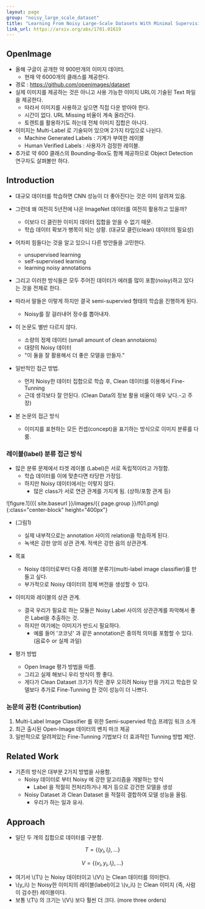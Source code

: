 ```yaml
---
layout: page
group: "noisy_large_scale_dataset"
title: "Learning From Noisy Large-Scale Datasets With Minimal Supervision"
link_url: https://arxiv.org/abs/1701.01619
---
```


## OpenImage

- 올해 구글이 공개한 약 900만개의 이미지 데이터.
    - 현재 약 6000개의 클래스를 제공한다.
- 경로 : https://github.com/openimages/dataset
- 실제 이미지를 제공하는 것은 아니고 사용 가능한 이미지 URL이 기술된 Text 파일을 제공한다.
    - 따라서 이미지를 사용하고 싶으면 직접 다운 받아야 한다.
    - 시간이 없다. URL Missing 비율이 계속 올라간다.
    - 토렌트를 활용하기도 하는데 전체 이미지 집합은 아니다.
- 이미지는 Multi-Label 로 기술되어 있으며 2가지 타입으로 나뉜다.
    - Machine Generated Labels : 기계가 부여한 레이블
    - Human Verified Labels : 사용자가 검정한 레이블.
- 추가로 약 600 클래스의 Bounding-Box도 함께 제공하므로 Object Detection 연구자도 살펴볼만 하다.

## Introduction

- 대규모 데이터를 학습하면 CNN 성능이 더 좋아진다는 것은 이미 알려져 있음.
- 그런데 왜 여전히 5년전에 나온 ImageNet 데이터를 여전히 활용하고 있을까?
    - 이보다 더 클린한 이미지 데이터 집합을 얻을 수 없기 때문.
    - 학습 데이터 확보가 병목이 되는 상황. (대규모 클린(clean) 데이터의 필요성)
- 어차피 힘들다는 것을 알고 있으니 다른 방안들을 고민한다.
    - unsupervised learning
    - self-supervised learning
    - learning noisy annotations
- 그리고 이러한 방식들은 모두 주어진 데이터가 에러를 많이 포함(noisy)하고 있다는 것을 전제로 한다.
- 따라서 말들은 이렇게 하지만 결국 semi-supervied 형태의 학습을 진행하게 된다.
    - Noisy를 잘 걸러내어 정수를 뽑아내자.
- 이 논문도 별반 다르지 않다.
    - 소량의 정제 데이터 (small amount of clean annotaions)
    - 대량의 Noisy 데이터
    - "이 둘을 잘 활용해서 더 좋은 모델을 만들자."

- 일반적인 접근 방법.
    - 먼저 Noisy한 데이터 집합으로 학습 후, Clean 데이터를 이용해서 Fine-Tunning
    - 근데 생각보다 잘 안된다. (Clean Data의 정보 활용 비율이 매우 낮다.-고 주장)
    
- 본 논문의 접근 방식
    - 이미지를 표현하는 모든 컨셉(concept)을 표기하는 방식으로 이미지 분류를 다룸.


### 레이블(label) 분류 접근 방식

- 많은 분류 문제에서 타겟 레이블 (Label)은 서로 독립적이라고 가정함.
    - 학습 데이터를 이에 맞춘다면 타당한 가정임.
    - 하지만 Noisy 데이터에서는 이렇지 않다.
        - 많은 class가 서로 연관 관계를 가지게 됨. (상하/포함 관계 등)

![figure.1]({{ site.baseurl }}/images/{{ page.group }}/f01.png){:class="center-block" height="400px"}

- (그림1)
    - 실제 내부적으로는 annotation 사이의 relation을 학습하게 된다.
    - 녹색은 강한 양의 상관 관계. 적색은 강한 음의 상관관계.

- 목표
    - Noisy 데이터로부터 다중 레이블 분류기(multi-label image classifier)를 만들고 싶다.
    - 부가적으로 Noisy 데이터의 정제 버전을 생성할 수 있다.

- 이미지와 레이블의 상관 관계.
    - 결국 우리가 필요로 하는 모듈은 Noisy Label 사이의 상관관계를 파악해서 좋은 Label을 추출하는 것.
    - 하지만 여기에는 이미지가 반드시 필요하다.
        - 예를 들어 '코코넛' 과 같은 annotation은 중의적 의미를 포함할 수 있다. (음료수 or 실제 과일)

- 평가 방법
    - Open Image 평가 방법을 따름.
    - 그리고 실제 해보니 우리 방식이 짱 좋다.
    - 게다가 Clean Dataset 크기가 작은 경우 오히려 Noisy 만을 가지고 학습한 모델보다 추가로 Fine-Tunning 한 것이 성능이 더 나쁘다.

### 논문의 공헌 (Contribution)

1. Multi-Label Image Classifier 를 위한 Semi-supervied 학습 프레임 워크 소개
2. 최근 출시된 Open-Image 데이터의 벤치 마크 제공
3. 일반적으로 알려져있는 Fine-Tunning 기법보다 더 효과적인 Tunning 방법 제안.

## Related Work

- 기존의 방식은 대부분 2가지 방법을 사용함.
    - Noisy 데이터로 부터 Noisy 에 강한 알고리즘을 개발하는 방식
        - Label 을 적절히 전처리하거나 제거 등으로 강건한 모델을 생성
    - Noisy Dataset 과 Clean Dataset 을 적절히 결합하여 모델 성능을 올림.
        - 우리가 하는 일과 유사.

## Approach

- 일단 두 개의 집합으로 데이터를 구분함.

$$T = \left\{(y_i, I_i),...\right\}$$

$$V = \left\{(v_i, y_i, I_i),...\right\}$$

- 여기서 \\(T\\) 는 Noisy 데이터이고 \\(V\\) 는 Clean 데이터를 의미한다.
- \\(y\_i\\) 는 Noisy한 이미지의 레이블(label)이고 \\(v\_i\\) 는 Clean 이미지 (즉, 사람이 검수한) 레이블이다.
- 보통 \\(T\\) 의 크기는 \\(V\\) 보다 훨씬 더 크다. (more three orders)





    
